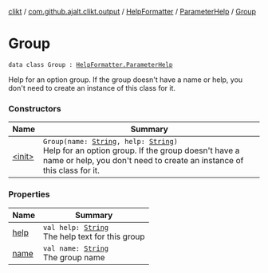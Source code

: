 [clikt](../../../../index.md) / [com.github.ajalt.clikt.output](../../../index.md) / [HelpFormatter](../../index.md) / [ParameterHelp](../index.md) / [Group](./index.md)

# Group

`data class Group : `[`HelpFormatter.ParameterHelp`](../index.md)

Help for an option group. If the group doesn't have a name or help, you don't need to
create an instance of this class for it.

### Constructors

| Name | Summary |
|---|---|
| [&lt;init&gt;](-init-.md) | `Group(name: `[`String`](https://kotlinlang.org/api/latest/jvm/stdlib/kotlin/-string/index.html)`, help: `[`String`](https://kotlinlang.org/api/latest/jvm/stdlib/kotlin/-string/index.html)`)`<br>Help for an option group. If the group doesn't have a name or help, you don't need to create an instance of this class for it. |

### Properties

| Name | Summary |
|---|---|
| [help](help.md) | `val help: `[`String`](https://kotlinlang.org/api/latest/jvm/stdlib/kotlin/-string/index.html)<br>The help text for this group |
| [name](name.md) | `val name: `[`String`](https://kotlinlang.org/api/latest/jvm/stdlib/kotlin/-string/index.html)<br>The group name |
